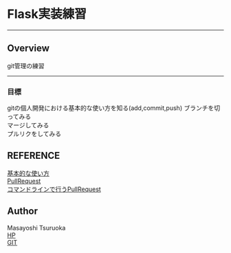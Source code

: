 # Flask実装練習
***
## Overview  
git管理の練習  
***  
### 目標  
gitの個人開発における基本的な使い方を知る(add,commit,push)
ブランチを切ってみる  
マージしてみる  
プルリクをしてみる

## REFERENCE  
[基本的な使い方](https://techacademy.jp/magazine/6235)  
[PullRequest](https://qiita.com/aipacommander/items/d61d21988a36a4d0e58b)  
[コマンドラインで行うPullRequest](https://qiita.com/sl2/items/0ac1c6b4df5d69c0bb1b)  

## Author
Masayoshi Tsuruoka  
[HP](https://www.ht.sfc.keio.ac.jp/~massaman/)  
[GIT](https://github.com/Masayo4)   
